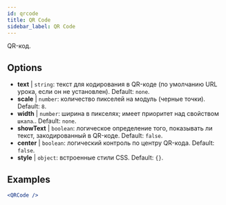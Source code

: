 ```yaml
---
id: qrcode
title: QR Code
sidebar_label: QR Code
---
```


QR-код.

## Options

* __text__ | `string`: текст для кодирования в QR-коде (по умолчанию URL урока, если он не установлен). Default: `none`.
* __scale__ | `number`: количество пикселей на модуль (черные точки). Default: `8`.
* __width__ | `number`: ширина в пикселях; имеет приоритет над свойством `шкала`.. Default: `none`.
* __showText__ | `boolean`: логическое определение того, показывать ли текст, закодированный в QR-коде. Default: `false`.
* __center__ | `boolean`: логический контроль по центру QR-кода. Default: `false`.
* __style__ | `object`: встроенные стили CSS. Default: `{}`.


## Examples

```jsx live
<QRCode />
```

